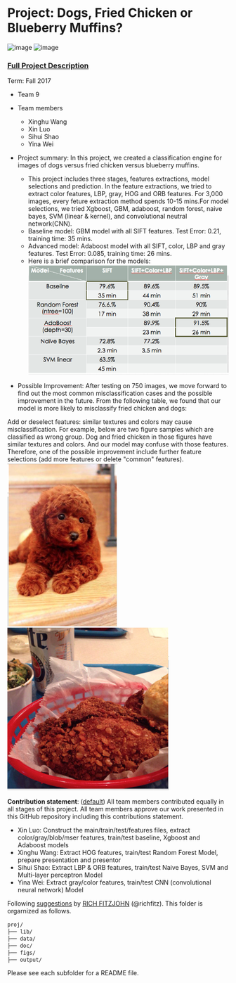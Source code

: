 # Project: Dogs, Fried Chicken or Blueberry Muffins?
![image](figs/chicken.jpg)
![image](figs/muffin.jpg)

### [Full Project Description](doc/project3_desc.md)

Term: Fall 2017

+ Team 9
+ Team members
	+ Xinghu Wang
	+ Xin Luo
	+ Sihui Shao
	+ Yina Wei


+ Project summary: In this project, we created a classification engine for images of dogs versus fried chicken versus blueberry muffins. 
	+ This project includes three stages, features extractions, model selections and prediction. In the feature extractions, we tried to extract color features, LBP, gray, HOG and ORB features. For 3,000 images, every feture extraction method spends 10-15 mins.For model selections, we tried Xgboost, GBM, adaboost, random forest, naive bayes, SVM (linear & kernel), and convolutional neutral network(CNN). 
	+ Baseline model: GBM model with all SIFT features. Test Error: 0.21, training time: 35 mins.
	+ Advanced model: Adaboost model with all SIFT, color, LBP and gray features. Test Error: 0.085, training time: 26 mins. 
	+ Here is a brief comparison for the models: 
		![image](figs/compare.png)

+ Possible Improvement: After testing on 750 images, we move forward to find out the most common misclassification cases and the possible improvement in the future. From the following table, we found that our model is more likely to misclassify fried chicken and dogs: 


Add or deselect features: similar textures and colors may cause misclassification. For example, below are two figure samples which are classified as wrong group. Dog and fried chicken in those figures have similar textures and colors. And our model may confuse with those features.  Therefore, one of the possible improvement include further feature selections (add more features or delete "common" features). 
		![image](figs/errorpic1.png)
		![image](figs/errorpic2.png)
		
		
**Contribution statement**: ([default](doc/a_note_on_contributions.md)) All team members contributed equally in all stages of this project. All team members approve our work presented in this GitHub repository including this contributions statement.
+ Xin Luo: Construct the main/train/test/features files, extract color/gray/blob/mser features, train/test baseline, Xgboost and Adaboost models
+ Xinghu Wang: Extract HOG features, train/test Random Forest Model, prepare presentation and presentor 
+ Sihui Shao: Extract LBP & ORB features, train/test Naive Bayes, SVM and Multi-layer perceptron Model
+ Yina Wei: Extract gray/color features, train/test CNN (convolutional neural network) Model

Following [suggestions](http://nicercode.github.io/blog/2013-04-05-projects/) by [RICH FITZJOHN](http://nicercode.github.io/about/#Team) (@richfitz). This folder is orgarnized as follows.

```
proj/
├── lib/
├── data/
├── doc/
├── figs/
├── output/
```

Please see each subfolder for a README file.
